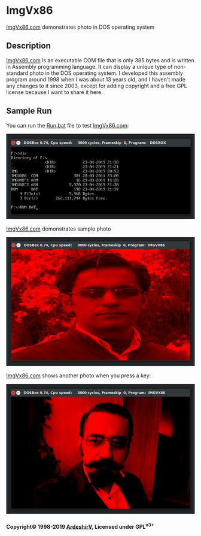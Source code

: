 # ImgVx86
[ImgVx86.com](https://github.com/ArdeshirV/ImgVx86/releases/download/1/ImgVx86.zip) demonstrates photo in DOS operating system</h2>

## Description
[ImgVx86.com](https://github.com/ArdeshirV/ImgVx86/releases/download/1/ImgVx86.zip) is an executable COM file that is only 385 bytes and is written in Assembly programming language. It can display a unique type of non-standard photo in the DOS operating system. I developed this assembly program around 1998 when I was about 13 years old, and I haven't made any changes to it since 2003, except for adding copyright and a free GPL license because I want to share it here.

## Sample Run
You can run the [Run.bat](https://github.com/ArdeshirV/ImgVx86/blob/master/Run.bat) file to test [ImgVx86.com](https://github.com/ArdeshirV/ImgVx86/releases/download/1/ImgVx86.zip):

![find and run the Run.bat file](https://raw.githubusercontent.com/ArdeshirV/ImgVx86/master/img/ImgVx86_0_run.png)

[ImgVx86.com](https://github.com/ArdeshirV/ImgVx86/releases/download/1/ImgVx86.zip) demonstrates sample photo

![ImgVx86.com show a photo](https://raw.githubusercontent.com/ArdeshirV/ImgVx86/master/img/ImgVx86_1.png)

[ImgVx86.com](https://github.com/ArdeshirV/ImgVx86/releases/download/1/ImgVx86.zip) shows another photo when you press a key:

![ImgVx86.com show another photo](https://raw.githubusercontent.com/ArdeshirV/ImgVx86/master/img/ImgVx86_2.png)

#### Copyright&copy; 1998-2019 [ArdeshirV](mailto:ArdeshirV@protonmail.com), Licensed under GPL<sup>v3+</sup>
